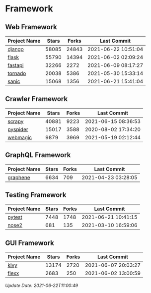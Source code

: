 # Framework

## Web Framework
| Project Name | Stars | Forks | Last Commit |
| ------------ | ----- | ----- | ----------- |
| [django](https://github.com/django/django) | 58085 | 24843 | 2021-06-22 10:51:04 |
| [flask](https://github.com/pallets/flask) | 55790 | 14394 | 2021-06-02 02:09:24 |
| [fastapi](https://github.com/tiangolo/fastapi) | 32266 | 2272 | 2021-06-09 08:17:27 |
| [tornado](https://github.com/tornadoweb/tornado) | 20038 | 5386 | 2021-05-30 15:33:14 |
| [sanic](https://github.com/sanic-org/sanic) | 15068 | 1356 | 2021-06-21 15:41:04 |

## Crawler Framework
| Project Name | Stars | Forks | Last Commit |
| ------------ | ----- | ----- | ----------- |
| [scrapy](https://github.com/scrapy/scrapy) | 40881 | 9223 | 2021-06-15 08:36:53 |
| [pyspider](https://github.com/binux/pyspider) | 15017 | 3588 | 2020-08-02 17:34:20 |
| [webmagic](https://github.com/code4craft/webmagic) | 9879 | 3969 | 2021-05-19 02:12:44 |

## GraphQL Framework
| Project Name | Stars | Forks | Last Commit |
| ------------ | ----- | ----- | ----------- |
| [graphene](https://github.com/graphql-python/graphene) | 6634 | 709 | 2021-04-23 03:28:05 |

## Testing Framework
| Project Name | Stars | Forks | Last Commit |
| ------------ | ----- | ----- | ----------- |
| [pytest](https://github.com/pytest-dev/pytest) | 7448 | 1748 | 2021-06-21 10:41:15 |
| [nose2](https://github.com/nose-devs/nose2) | 681 | 135 | 2021-03-10 16:59:06 |

## GUI Framework
| Project Name | Stars | Forks | Last Commit |
| ------------ | ----- | ----- | ----------- |
| [kivy](https://github.com/kivy/kivy) | 13174 | 2720 | 2021-06-07 20:03:27 |
| [flexx](https://github.com/flexxui/flexx) | 2683 | 250 | 2021-06-02 13:00:59 |

*Update Date: 2021-06-22T11:00:49*